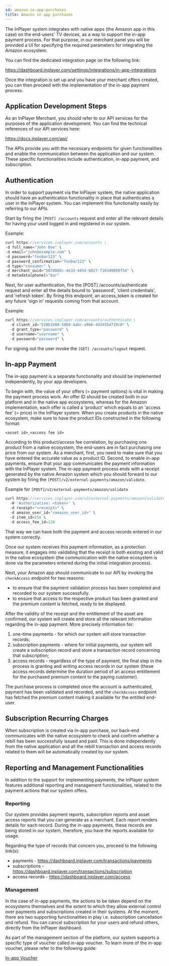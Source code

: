 ```yaml
---
id: amazon-in-app-purchases
title: Amazon in app purchases
---
```


The InPlayer system integrates with native apps (the Amazon app in this case) on the end-users' TV devices, as a way to support the in-app payment process. For that purpose, in our merchant panel you will be provided a UI for specifying the required parameters for integrating the Amazon ecosystem.

You can find the dedicated integration page on the following link:  

https://dashboard.inplayer.com/settings/integrations/in-app-integrations 

Once the integration is set up and you have your merchant offers created, you can then proceed with the implementation of the in-app payment process. 

## Application Development Steps

As an InPlayer Merchant, you should refer to our API services for the purposes of the application development. You can find the technical references of our API services here: 

https://docs.inplayer.com/api/ 

The APIs provide you with the necessary endpoints for given functionalities and enable the communication between the application and our system. 
These specific functionalities include authentication, in-app payment, and subscription. 


## Authentication

In order to support payment via the InPlayer system, the native application should have an authentication functionality in place that authenticates a user in the InPlayer system. You can implement this functionality easily by referring to our APIs. 

Start by firing the `[POST] /accounts` request and enter all the relevant details for having your used logged in and registered in our system. 

Example:

```javascript
curl https://services.inplayer.com/accounts \
-d full_name="John Doe" \
-d email="john@example.com" \
-d password="foobar123" \
-d password_confirmation="foobar123" \
-d type="consumer" \
-d merchant_uuid="507d866c-4e33-445d-b027-f163d0099f54" \
-d metadata[phone]="bar"
```

Next, for user authentication, fire the [POST] /accounts/authenticate request and enter all the details bound to 'password', 'client credentials', and 'refresh token'. By firing this endpoint, an access_token is created for any future 'sign in' requests coming from that account. 

Example:

```javascript
curl https://services.inplayer.com/accounts/authenticate \
  -d client_id="528b1b80-5868-4abc-a9b6-4d3455d719c8" \
  -d grant_type="password" \
  -d username="username" \
  -d password="password" \
```

For signing out the user invoke the `[GET] /accounts/logout` request. 

## In-app Payment

The in-app payment is a separate functionality and should be implemented independently, by your app developers. 

To begin with, the value of your offers (= payment options) is vital in making the payment process work. An offer ID should be created both in our platform and in the native app ecosystems, whereas for the Amazon implementation, each offer is called a 'product' which equals to an 'access fee' (= price) in the InPlayer system. When you create products in the native ecosystem, make sure to have the product IDs constructed in the following format: 

`<asset id>_<access fee id>`

According to this product/access fee correlation, by purchasing one product from a native ecosystem, the end-users are in fact purchasing one price from our system. 
As a merchant, first, you need to make sure that you have entered the accurate value as a product ID. Second, to enable in-app payments, ensure that your app communicates the payment information with the InPlayer system. The in-app payment process ends with a receipt generated by the native Amazon system which you should forward to our system by firing the `[POST]/v2/external-payments/amazon/validate`. 

Example for `[POST]/v2/external-payments/amazon/validate`

```javascript
curl https://services.inplayer.com/v2/external-payments/amazon/validate \
  -H 'Authorization: <token>' \
  -d receipt="<receipt>" \
  -d amazon_user_id="<amazon_user_id>" \
  -d item_id=256 \
  -d access_fee_id=128
```

That way we can have both the payment and access records entered in our system correctly.

Once our system receives this payment information, as a protection measure, it engages into validating that the receipt is both existing and valid in the native ecosystem (the communication with the native ecosystem is done via the parameters entered during the initial integration process). 

Next, your Amazon app should communicate to our API by invoking the `checkAccess` endpoint for two reasons:
- to ensure that the payment validation process has been completed and recorded to our system successfully.
- to ensure that access to the respective product has been granted and the premium content is fetched, ready to be displayed. 

After the validity of the receipt and the entitlement of the asset are confirmed, our system will create and store all the relevant information regarding the in-app payment. More precisely information for:
1. one-time payments - for which our system will store transaction records;
2. subscription payments - where for initial payments, our system will create a subscription record and store a transaction record concerning that subscription;
3. access records - regardless of the type of payment, the final step in the process is granting and writing access records in our system (these access records determine the duration period of an access entitlement for the purchased premium content to the paying customer).

The purchase process is completed once the account is authenticated, payment has been validated and recorded, and the `checkAccess` endpoint has fetched the premium content making it available for the entitled end-user. 

## Subscription Recurring Charges

When subscription is created via in-app purchase, our back-end communicates with the native ecosystem to check and confirm whether a rebill has been successfully issued and paid. This is done independently from the native application and all the rebill transaction and access records related to them will be automatically created by our system.


## Reporting and Management Functionalities
  
In addition to the support for implementing payments, the InPlayer system features additional reporting and management functionalities, related to the payment actions that our system offers.

### Reporting

Our system provides payment reports, subscription reports and asset access reports that you can generate as a merchant. Each report renders details for each record. During the in-app payments, these records are being stored in our system, therefore, you have the reports available for usage.

Regarding the type of records that concern you, proceed to the following link(s):
- payments - https://dashboard.inplayer.com/transactions/payments 
- subscriptions - https://dashboard.inplayer.com/transactions/subscription 
- access records - https://dashboard.inplayer.com/access 

### Management

In the case of in-app payments, the actions to be taken depend on the ecosystems themselves and the extent to which they allow external control over payments and subscriptions created in their systems. 
At the moment, there are two supporting functionalities in play i.e. subscription cancellation and refund.  You can cancel subscription for your users and refund others, directly from the InPlayer dashboard. 

As part of the management section of the platform, our system supports a specific type of voucher called in-app voucher. To learn more of the in-app voucher, please refer to the following guide: 

[In-app Voucher](in-app-voucher)







